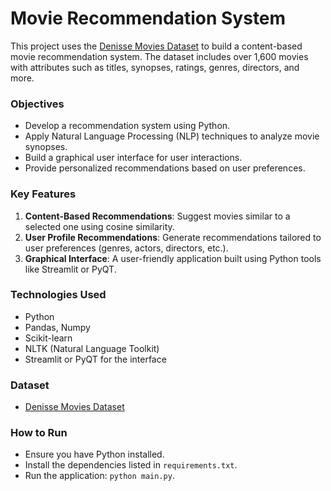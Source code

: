 # Movie Recommendation System

This project uses the [Denisse Movies Dataset](https://zenodo.org/records/5979622) to build a content-based movie recommendation system. The dataset includes over 1,600 movies with attributes such as titles, synopses, ratings, genres, directors, and more.

### **Objectives**
- Develop a recommendation system using Python.
- Apply Natural Language Processing (NLP) techniques to analyze movie synopses.
- Build a graphical user interface for user interactions.
- Provide personalized recommendations based on user preferences.

### **Key Features**
1. **Content-Based Recommendations**: Suggest movies similar to a selected one using cosine similarity.
2. **User Profile Recommendations**: Generate recommendations tailored to user preferences (genres, actors, directors, etc.).
3. **Graphical Interface**: A user-friendly application built using Python tools like Streamlit or PyQT.

### **Technologies Used**
- Python
- Pandas, Numpy
- Scikit-learn
- NLTK (Natural Language Toolkit)
- Streamlit or PyQT for the interface

### **Dataset**
- [Denisse Movies Dataset](https://zenodo.org/records/5979622)

### **How to Run**
- Ensure you have Python installed.
- Install the dependencies listed in `requirements.txt`.
- Run the application: `python main.py`.
